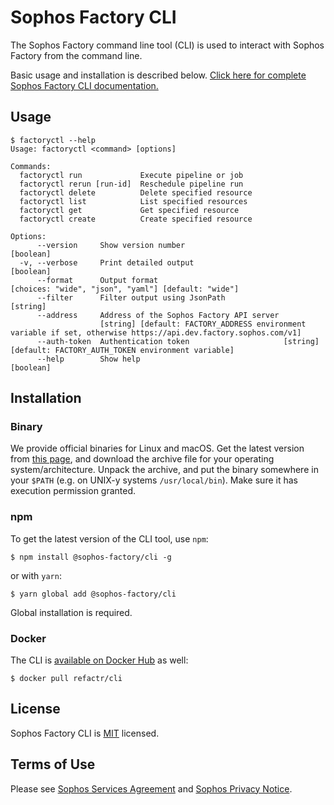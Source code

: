 # Sophos Factory CLI

The Sophos Factory command line tool (CLI) is used to interact with Sophos Factory from the command line.

Basic usage and installation is described below. [Click here for complete Sophos Factory CLI documentation.](https://docs.factory.sophos.com/docs/using-the-cli/)

## Usage

```shell
$ factoryctl --help   
Usage: factoryctl <command> [options]

Commands:
  factoryctl run             Execute pipeline or job
  factoryctl rerun [run-id]  Reschedule pipeline run
  factoryctl delete          Delete specified resource
  factoryctl list            List specified resources
  factoryctl get             Get specified resource
  factoryctl create          Create specified resource

Options:
      --version     Show version number                                                                        [boolean]
  -v, --verbose     Print detailed output                                                                      [boolean]
      --format      Output format                                    [choices: "wide", "json", "yaml"] [default: "wide"]
      --filter      Filter output using JsonPath                                                                [string]
      --address     Address of the Sophos Factory API server
                    [string] [default: FACTORY_ADDRESS environment variable if set, otherwise https://api.dev.factory.sophos.com/v1]
      --auth-token  Authentication token                     [string] [default: FACTORY_AUTH_TOKEN environment variable]
      --help        Show help                                                                                  [boolean]
```

## Installation

### Binary

We provide official binaries for Linux and macOS. Get the latest version from [this page](https://github.com/sophos/factory-cli/releases/latest), and download the archive file for your operating system/architecture. Unpack the archive, and put the binary somewhere in your `$PATH` (e.g. on UNIX-y systems `/usr/local/bin`). Make sure it has execution permission granted.

### npm

To get the latest version of the CLI tool, use `npm`:

```shell
$ npm install @sophos-factory/cli -g
```

or with `yarn`:

```shell
$ yarn global add @sophos-factory/cli
```

Global installation is required.

### Docker

The CLI is [available on Docker Hub](https://hub.docker.com/r/refactr/cli) as well:

```shell
$ docker pull refactr/cli
```

## License
Sophos Factory CLI is [MIT](./LICENSE) licensed.

## Terms of Use

Please see [Sophos Services Agreement](https://www.sophos.com/en-us/legal/sophos-services-agreement.aspx) and [Sophos Privacy Notice](https://www.sophos.com/en-us/legal/sophos-group-privacy-notice.aspx).
